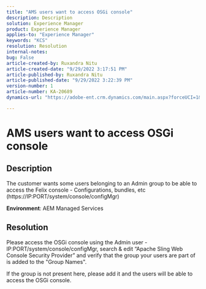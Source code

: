 ```yaml
---
title: "AMS users want to access OSGi console"
description: Description
solution: Experience Manager
product: Experience Manager
applies-to: "Experience Manager"
keywords: "KCS"
resolution: Resolution
internal-notes: 
bug: False
article-created-by: Ruxandra Nitu
article-created-date: "9/29/2022 3:17:51 PM"
article-published-by: Ruxandra Nitu
article-published-date: "9/29/2022 3:22:39 PM"
version-number: 1
article-number: KA-20689
dynamics-url: "https://adobe-ent.crm.dynamics.com/main.aspx?forceUCI=1&pagetype=entityrecord&etn=knowledgearticle&id=0aa2b2da-0940-ed11-9db1-0022480867fb"

---
```

# AMS users want to access OSGi console

## Description


The customer wants some users belonging to an Admin group to be able to access the Felix console - Configurations, bundles, etc (https://IP:PORT/system/console/configMgr)



<b>Environment</b>: AEM Managed Services


## Resolution


Please access the OSGi console using the Admin user - IP:PORT/system/console/configMgr, search & edit “Apache Sling Web Console Security Provider” and verify that the group your users are part of is added to the "Group Names".

If the group is not present here, please add it and the users will be able to access the OSGi console.

